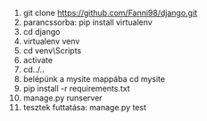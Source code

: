 1. git clone https://github.com/Fanni98/django.git
2. parancssorba: pip install virtualenv
3. cd django
4. virtualenv venv
5. cd venv\Scripts
6. activate
7. cd../..
8. belépünk a mysite mappába cd mysite
9. pip install -r requirements.txt
10. manage.py runserver
11. tesztek futtatása: manage.py test
